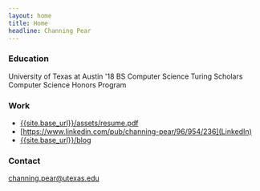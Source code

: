 ```yaml
---
layout: home
title: Home
headline: Channing Pear
---
```

### Education
University of Texas at Austin '18
BS Computer Science
Turing Scholars Computer Science Honors Program

### Work
* [{{site.base_url}}/assets/resume.pdf](Resume)
* [https://www.linkedin.com/pub/channing-pear/96/954/236](LinkedIn)
* [{{site.base_url}}/blog](Blog)

### Contact
[channing.pear@utexas.edu](mailto:channing.pear@utexas.edu)
